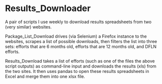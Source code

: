 Results_Downloader
==================

A pair of scripts I use weekly to download results spreadsheets from two (very similar) websites.

Package_List_Download drives (via Selenium) a Firefox instance to the websites, scrapes a list of possible downloads, then filters the list into three sets: efforts that are 6 months old, efforts that are 12 months old, and DFLN efforts.

Results_Download takes a list of efforts (such as one of the files the above script outputs) as command-line input and downloads the results (xls) from the two sites. It then uses pandas to open these results spreadsheets in Excel and merge them into one xlsx file.
